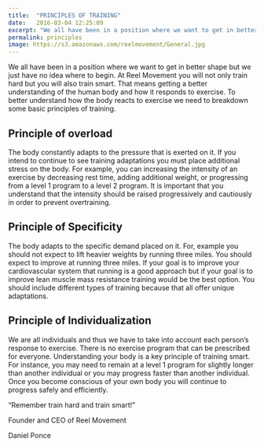 ```yaml
---
title:  "PRINCIPLES OF TRAINING"
date:   2016-03-04 12:25:09
excerpt: "We all have been in a position where we want to get in better shape but we just have no idea where to begin. At Reel Movement you will not only train hard but you will also train smart..."
permalink: principles
image: https://s3.amazonaws.com/reelmovement/General.jpg
---
```



<p>
We all have been in a position where we want to get in better shape but we just have no idea where to begin. At Reel Movement you will not only train hard but you will also train smart. That means getting a better understanding of the human body and how it responds to exercise. To better understand how the body reacts to exercise we need to breakdown some basic principles of training. 
</p>

<h2>Principle of overload </h2>

<p>
The body constantly adapts to the pressure that is exerted on it. If you intend to continue to see training adaptations you must place additional stress on the body. For example, you can increasing the intensity of an exercise by decreasing rest time, adding additional weight, or progressing from a level 1 program to a level 2 program. It is important that you understand that the intensity should be raised progressively and cautiously in order to prevent overtraining.
</p>

<h2>Principle of Specificity</h2>

<p>
The body adapts to the specific demand placed on it. For, example you should not expect to lift heavier weights by running three miles. You should expect to improve at running three miles. If your goal is to improve your cardiovascular system that running is a good approach but if your goal is to improve lean muscle mass resistance training would be the best option. You should include different types of training because that all offer unique adaptations.
</p>

<h2>Principle of Individualization</h2>

<p>
We are all individuals and thus we have to take into account each person’s response to exercise. There is no exercise program that can be prescribed for everyone. Understanding your body is a key principle of training smart. For instance, you may need to remain at a level 1 program for slightly longer than another individual or you may progress faster than another individual. Once you become conscious of your own body you will continue to progress safely and efficiently. 


“Remember train hard and train smart!”
</p>
Founder and CEO of Reel Movement
 
<span class="script"> Daniel Ponce </span>